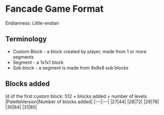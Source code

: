 # Fancade Game Format
Endianness: Little-endian
## Terminology
* Custom Block - a block created by player, made from 1 or more segments
* Segment - a 1x1x1 block
* Sub block - a segment is made from 8x8x8 sub blocks
## Blocks added
Id of the first custom block: 512 + blocks added + number of levels
|PaletteVersion|Number of blocks added|
|:--|:--|
|27|44|	
|28|72|	
|29|76|	
|30|84|	
|31|85|	

